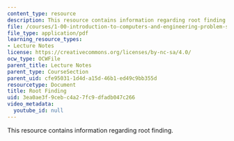 ```yaml
---
content_type: resource
description: This resource contains information regarding root finding.
file: /courses/1-00-introduction-to-computers-and-engineering-problem-solving-spring-2012/3ea0ae3f9cebc4a27fc9dfadb047c266_MIT1_00S12_Lec_33.pdf
file_type: application/pdf
learning_resource_types:
- Lecture Notes
license: https://creativecommons.org/licenses/by-nc-sa/4.0/
ocw_type: OCWFile
parent_title: Lecture Notes
parent_type: CourseSection
parent_uid: cfe95031-1d4d-a15d-46b1-ed49c9bb355d
resourcetype: Document
title: Root Finding
uid: 3ea0ae3f-9ceb-c4a2-7fc9-dfadb047c266
video_metadata:
  youtube_id: null
---
```

This resource contains information regarding root finding.